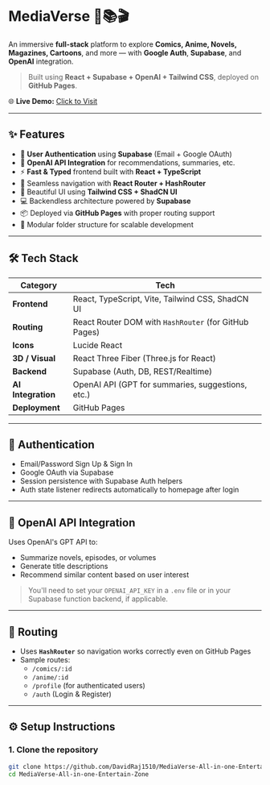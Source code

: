 # MediaVerse 🌌📚🎬  
An immersive **full-stack** platform to explore **Comics, Anime, Novels, Magazines, Cartoons**, and more — with **Google Auth**, **Supabase**, and **OpenAI** integration.

> Built using **React + Supabase + OpenAI + Tailwind CSS**, deployed on **GitHub Pages**.

🌐 **Live Demo:** [Click to Visit](https://davidraj1510.github.io/MediaVerse-All-in-one-Entertain-Zone/)

---

## ✨ Features

- 🔐 **User Authentication** using **Supabase** (Email + Google OAuth)
- 🧠 **OpenAI API Integration** for recommendations, summaries, etc.
- ⚡ **Fast & Typed** frontend built with **React + TypeScript**
- 🧭 Seamless navigation with **React Router + HashRouter**
- 🎨 Beautiful UI using **Tailwind CSS + ShadCN UI**
- 💻 Backendless architecture powered by **Supabase**
- 📦 Deployed via **GitHub Pages** with proper routing support
- 🧩 Modular folder structure for scalable development

---

## 🛠️ Tech Stack

| Category      | Tech                                                  |
|---------------|--------------------------------------------------------|
| **Frontend**  | React, TypeScript, Vite, Tailwind CSS, ShadCN UI       |
| **Routing**   | React Router DOM with `HashRouter` (for GitHub Pages)  |
| **Icons**     | Lucide React                                           |
| **3D / Visual** | React Three Fiber (Three.js for React)              |
| **Backend**   | Supabase (Auth, DB, REST/Realtime)                     |
| **AI Integration** | OpenAI API (GPT for summaries, suggestions, etc.) |
| **Deployment**| GitHub Pages                                           |

---

## 🔐 Authentication

- Email/Password Sign Up & Sign In  
- Google OAuth via Supabase  
- Session persistence with Supabase Auth helpers  
- Auth state listener redirects automatically to homepage after login

---

## 🧠 OpenAI API Integration

Uses OpenAI's GPT API to:

- Summarize novels, episodes, or volumes
- Generate title descriptions
- Recommend similar content based on user interest

> You'll need to set your `OPENAI_API_KEY` in a `.env` file or in your Supabase function backend, if applicable.

---

## 🧭 Routing

- Uses **`HashRouter`** so navigation works correctly even on GitHub Pages
- Sample routes:
  - `/comics/:id`
  - `/anime/:id`
  - `/profile` (for authenticated users)
  - `/auth` (Login & Register)

---

## ⚙️ Setup Instructions

### 1. Clone the repository

```bash
git clone https://github.com/DavidRaj1510/MediaVerse-All-in-one-Entertain-Zone.git
cd MediaVerse-All-in-one-Entertain-Zone
